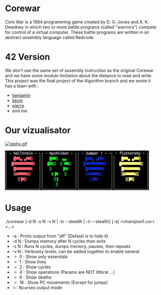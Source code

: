 Corewar
======

Core War is a 1984 programming game created by D. G. Jones and A. K. Dewdney in which two or more battle programs (called "warriors") compete for control of a virtual computer.
These battle programs are written in an abstract assembly language called Redcode.

42 Version
======

We don't use the same set of assembly instruction as the original Corewar and we have some modulo limitation about the distance to read and write.
This project was the final project of the Algorithm branch and we wrote it has a team with :
* [benjamin](https://github.com/bduron)
* [kevin](https://github.com/kcosta42)
* [pierre](https://github.com/wolrajhti)
* and me

Our vizualisator
======

[![giphy.gif](https://raw.githubusercontent.com/cpoulet/Corewar/master/gif/Corewar.gif)](https://raw.githubusercontent.com/cpoulet/Corewar/master/gif/Corewar.gif)

[![Life.gif](https://raw.githubusercontent.com/cpoulet/Corewar/master/gif/Life.gif)](https://raw.githubusercontent.com/cpoulet/Corewar/master/gif/Life.gif)

Usage
======

./corewar [-d N -s N -v N | -b --stealth | -n --stealth] [-a] <champion1.cor> <...>
* -a        : Prints output from "aff" (Default is to hide it)
* -d N      : Dumps memory after N cycles then exits
* -s N      : Runs N cycles, dumps memory, pauses, then repeats
* -v N      : Verbosity levels, can be added together to enable several
 * - 0 : Show only essentials
 * - 1 : Show lives
 * - 2 : Show cycles
 * - 4 : Show operations (Params are NOT litteral ...)
 * - 8 : Show deaths
 * - 16 : Show PC movements (Except for jumps)
* -i        : Ncurses output mode
